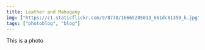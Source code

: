 ```yaml
---
title: Leather and Mahogany
img: ["https://c1.staticflickr.com/9/8778/16665205013_661dc81350_k.jpg"]
tags: ["photoblog", "blog"]
---
```


This is a photo

